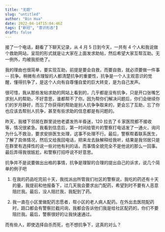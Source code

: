 ```yaml
---
title: "无题"
slug: "untitled"
author: "Bin Hua"
date: 2022-04-14T15:04:46Z
tags: ["新冠", "意识形态"]
draft: false
---
```


接了一个电话，翻看了下聊天记录，从 4 月 5 日到今天，一共有 4 个人和我说做个救助网站，呈现的形式就是让大家在上面发求助帖，然后希望大家互帮互助。无一例外，均被我拒绝了。

我的理由也很简单，要实现互助，前提是要会自救，而要自救，就必须要做一件事 -- 抗争。稍微有点理智的人都清楚抗争的重要性，抗争是一个人主观意识的觉醒，懂得抗争了，是这个人向有自尊懂自爱的巨大转变，是为自己发声。

很可惜，我从那些发帖求助的网站上看到的，几乎都是没有抗争，只是开口张嘴乞求别人的帮助，不好意思，谁都帮不了你。因为帮你们解决问题后，你们会继续你们的岁月静好，而忘了你获得的帮助是别人抗争争取来的，更会忘了互助，忘了你也应该去帮别人抗争，甚至有些求助的信息都是有问题的。

昨天，我楼下邻居在群里说他老婆发热半昏迷，120 拉去了 6 家医院都不接收等，情况很紧急。我看到信息后，第一时间给管片的警察打电话发了一通火，询问为什么不救治，要求安排医生处理，这事不处理不行。最后，警察帮着联系医生，了解了具体情况，然后又给我回电话，把来龙去脉解释给我听，结果是我邻居只是在群里有选择性的说一些对他有利的话，而事情全貌完全不是他说的那么一回事。最后弄得我很尴尬，和警察打招呼说不好意思。

抗争并不是说要做出出格的事情，抗争是理智的合理的提出自己的诉求，说几个简单的例子吧

1. 在我的药品吃完前十天，我找派出所管我们社区的警察说，我吃的药还有十天的量，我提前和他报备下，过几天我会要求出门配药，希望到时不要有人恶意阻拦我。最后，没人阻拦我，我配到了药。

2. 我一直在小区里做配药志愿者，帮小区的老人病人配药。在外出去医院配药时，路口都会有警察拦截问询，我都会告诉他们我是给社区配药的，你们不要阻拦我。最后，警察很好的让我快速通过。

而有些人，即使选择自杀而死，也不想抗争下，这真的对么？
